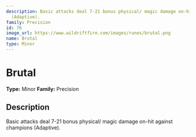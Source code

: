 ```yaml
---
description: Basic attacks deal 7-21 bonus physical/ magic damage on-hit against champions
  (Adaptive).
family: Precision
id: 76
image_url: https://www.wildriftfire.com/images/runes/brutal.png
name: Brutal
type: Minor
---
```


# Brutal

**Type:** Minor
**Family:** Precision

## Description

Basic attacks deal 7-21 bonus physical/ magic damage on-hit against champions (Adaptive).

